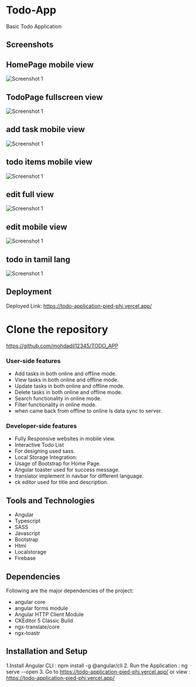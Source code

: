 # Todo-App
Basic Todo Application

## Screenshots
## HomePage mobile view
![Screenshot 1](src/assets/screenshots/homepage.png)
## TodoPage fullscreen view
![Screenshot 1](./todo_application/src/assets/screenshots/todofull.png)
## add task mobile view
![Screenshot 1](./todo_application/src/assets/screenshots/addmbile.png)
## todo items mobile view
![Screenshot 1](./todo_application/src/assets/screenshots/todotask.png)
## edit full view
![Screenshot 1](./todo_application/src/assets/screenshots/edit1.png)
## edit mobile view
![Screenshot 1](./todo_application/src/assets/screenshots/edittask.png)
## todo in tamil lang
![Screenshot 1](./todo_application/src/assets/screenshots/tamilalrt.png)


## Deployment

Deployed Link: https://todo-application-pied-phi.vercel.app/

# Clone the repository

https://github.com/mohdadil12345/TODO_APP

### User-side features
- Add tasks in both online and offline mode.
- View tasks in both online and offline mode.
- Update tasks in both online and offline mode.
- Delete tasks in both online and offline mode.
- Search functionality in online mode.
- Filter functionality in online mode.
- when came back from offline to online ls data sync to server.

### Developer-side features

- Fully Responsive websites in mobile view.
- Interactive Todo List
- For designing used sass.
- Local Storage Integration: 
- Usage of Bootstrap for Home Page.
- Angular toaster used for success message.
-  translator implement in navbar for different language.
-  ck editor used for title and description.

## Tools and Technologies

- Angular
- Typescript
- SASS
- Javascript
- Bootstrap
- Html
- Localstorage
- Firebase

## Dependencies

Following are the major dependencies of the project:

- angular core
- angular forms module
- Angular HTTP Client Module
- CKEditor 5 Classic Build
- ngx-translate/core
- ngx-toastr

## Installation and Setup

1.Install Angular CLI : npm install -g @angular/cli
2. Run the Application : ng serve --open
3. Go to https://todo-application-pied-phi.vercel.app/  or view :  https://todo-application-pied-phi.vercel.app/
